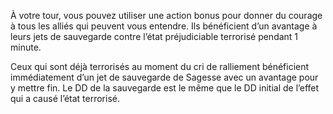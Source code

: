 ﻿---
id: subclass_mighty_leader_fr.md#cri-de-ralliement
name: Cri de ralliement
---

À votre tour, vous pouvez utiliser une action bonus pour donner du courage à tous les alliés qui peuvent vous entendre. Ils bénéficient d’un avantage à leurs jets de sauvegarde contre l’état préjudiciable terrorisé pendant 1 minute.

Ceux qui sont déjà terrorisés au moment du cri de ralliement bénéficient immédiatement d’un jet de sauvegarde de Sagesse avec un avantage pour y mettre fin. Le DD de la sauvegarde est le même que le DD initial de l’effet qui a causé l’état terrorisé.

